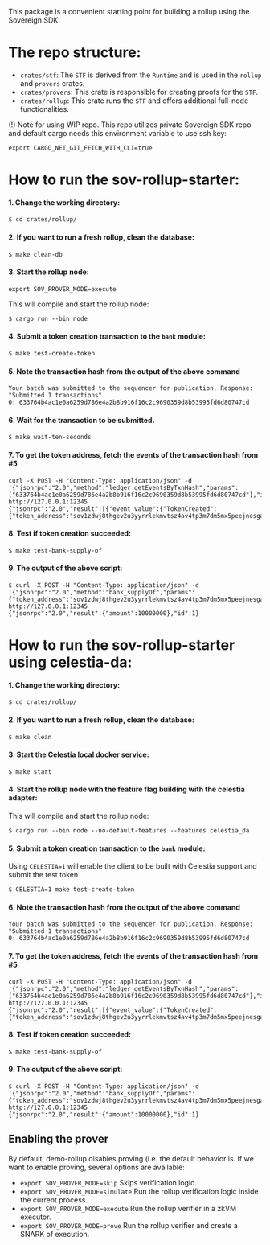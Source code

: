 This package is a convenient starting point for building a rollup using the Sovereign SDK:

# The repo structure:
- `crates/stf`:  The `STF` is derived from the `Runtime` and is used in the `rollup` and `provers` crates.
- `crates/provers`: This crate is responsible for creating proofs for the `STF`.
- `crates/rollup`: This crate runs the `STF` and offers additional full-node functionalities.

(!) Note for using WIP repo. 
This repo utilizes private Sovereign SDK repo and default cargo needs this environment variable to use ssh key:

```
export CARGO_NET_GIT_FETCH_WITH_CLI=true
```

# How to run the sov-rollup-starter:
#### 1. Change the working directory:

```shell,test-ci
$ cd crates/rollup/
```

#### 2. If you want to run a fresh rollup, clean the database:

```sh,test-ci
$ make clean-db
```

#### 3. Start the rollup node:

```sh,test-ci
export SOV_PROVER_MODE=execute 
```

This will compile and start the rollup node:

```shell,test-ci,bashtestmd:long-running,bashtestmd:wait-until=RPC
$ cargo run --bin node
```

#### 4. Submit a token creation transaction to the `bank` module:

```sh,test-ci
$ make test-create-token
```

#### 5. Note the transaction hash from the output of the above command

```text
Your batch was submitted to the sequencer for publication. Response: "Submitted 1 transactions"
0: 633764b4ac1e0a6259d786e4a2b8b916f16c2c9690359d8b53995fd6d80747cd
```

#### 6. Wait for the transaction to be submitted.
```sh,test-ci
$ make wait-ten-seconds
```

#### 7. To get the token address, fetch the events of the transaction hash from #5
```bash,test-ci
curl -X POST -H "Content-Type: application/json" -d '{"jsonrpc":"2.0","method":"ledger_getEventsByTxnHash","params":["633764b4ac1e0a6259d786e4a2b8b916f16c2c9690359d8b53995fd6d80747cd"],"id":1}' http://127.0.0.1:12345
{"jsonrpc":"2.0","result":[{"event_value":{"TokenCreated":{"token_address":"sov1zdwj8thgev2u3yyrrlekmvtsz4av4tp3m7dm5mx5peejnesga27svq9m72"}},"module_name":"bank","module_address":"sov1r5glamudyy9ysysfjkwu3wf9cjqs98e47tzc6pxuqlp48phqk36sthwg6h"}],"id":1}
```

#### 8. Test if token creation succeeded:

```sh,test-ci
$ make test-bank-supply-of
```

#### 9. The output of the above script:

```bash,test-ci,bashtestmd:compare-output
$ curl -X POST -H "Content-Type: application/json" -d '{"jsonrpc":"2.0","method":"bank_supplyOf","params":{"token_address":"sov1zdwj8thgev2u3yyrrlekmvtsz4av4tp3m7dm5mx5peejnesga27svq9m72"},"id":1}' http://127.0.0.1:12345
{"jsonrpc":"2.0","result":{"amount":10000000},"id":1}
```

# How to run the sov-rollup-starter using celestia-da:
#### 1. Change the working directory:

```
$ cd crates/rollup/
```

#### 2. If you want to run a fresh rollup, clean the database:

```
$ make clean
```

#### 3. Start the Celestia local docker service:

```
$ make start
```

#### 4. Start the rollup node with the feature flag building with the celestia adapter:

This will compile and start the rollup node:

```
$ cargo run --bin node --no-default-features --features celestia_da
```

#### 5. Submit a token creation transaction to the `bank` module:

Using `CELESTIA=1` will enable the client to be built with Celestia support and submit the test token

```
$ CELESTIA=1 make test-create-token
```

#### 6. Note the transaction hash from the output of the above command

```text
Your batch was submitted to the sequencer for publication. Response: "Submitted 1 transactions"
0: 633764b4ac1e0a6259d786e4a2b8b916f16c2c9690359d8b53995fd6d80747cd
```


#### 7. To get the token address, fetch the events of the transaction hash from #5
```bash,test-ci
curl -X POST -H "Content-Type: application/json" -d '{"jsonrpc":"2.0","method":"ledger_getEventsByTxnHash","params":["633764b4ac1e0a6259d786e4a2b8b916f16c2c9690359d8b53995fd6d80747cd"],"id":1}' http://127.0.0.1:12345
{"jsonrpc":"2.0","result":[{"event_value":{"TokenCreated":{"token_address":"sov1zdwj8thgev2u3yyrrlekmvtsz4av4tp3m7dm5mx5peejnesga27svq9m72"}},"module_name":"bank","module_address":"sov1r5glamudyy9ysysfjkwu3wf9cjqs98e47tzc6pxuqlp48phqk36sthwg6h"}],"id":1}
```

#### 8. Test if token creation succeeded:


```
$ make test-bank-supply-of
```

#### 9. The output of the above script:

```
$ curl -X POST -H "Content-Type: application/json" -d '{"jsonrpc":"2.0","method":"bank_supplyOf","params":{"token_address":"sov1zdwj8thgev2u3yyrrlekmvtsz4av4tp3m7dm5mx5peejnesga27svq9m72"},"id":1}' http://127.0.0.1:12345
{"jsonrpc":"2.0","result":{"amount":10000000},"id":1}
```

## Enabling the prover
By default, demo-rollup disables proving (i.e. the default behavior is. If we want to enable proving, several options are available:

* `export SOV_PROVER_MODE=skip` Skips verification logic.
* `export SOV_PROVER_MODE=simulate` Run the rollup verification logic inside the current process.
* `export SOV_PROVER_MODE=execute` Run the rollup verifier in a zkVM executor.
* `export SOV_PROVER_MODE=prove` Run the rollup verifier and create a SNARK of execution.
